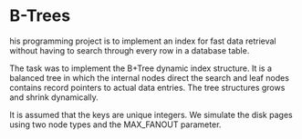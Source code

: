 # B-Trees
his programming project is to implement an index for fast data retrieval without having to search through every row in a database table.

The task was to implement the B+Tree dynamic index structure. It is a balanced tree in which the internal nodes direct the search and leaf nodes contains record pointers to actual data entries. The tree structures grows and shrink dynamically.

It is assumed that the keys are unique integers. We simulate the disk pages using two node types and the MAX_FANOUT parameter.

